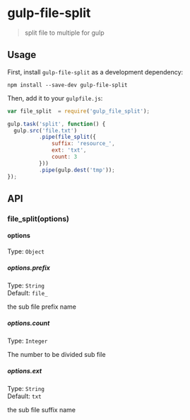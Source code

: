 # gulp-file-split
> split file to multiple for gulp

## Usage

First, install `gulp-file-split` as a development dependency:

```shell
npm install --save-dev gulp-file-split
```

Then, add it to your `gulpfile.js`:

```javascript
var file_split  = require('gulp_file_split');

gulp.task('split', function() {
  gulp.src('file.txt')
          .pipe(file_split({
              suffix: 'resource_',
              ext: 'txt',
              count: 3
          }))
          .pipe(gulp.dest('tmp'));
});
```


## API

### file_split(options)


#### options
Type: `Object`

##### options.prefix
Type: `String`  
Default: `file_`

the sub file prefix name

##### options.count
Type: `Integer`  

The number to be divided sub file

##### options.ext
Type: `String`  
Default: `txt`

the sub file suffix name
